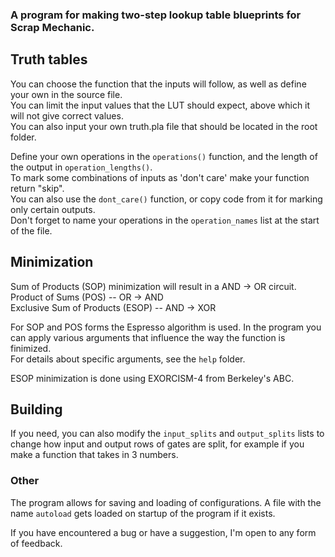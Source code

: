 ### A program for making two-step lookup table blueprints for Scrap Mechanic.

## Truth tables
You can choose the function that the inputs will follow, as well as define your own in the source file.  
You can limit the input values that the LUT should expect, above which it will not give correct values.  
You can also input your own truth.pla file that should be located in the root folder.  

Define your own operations in the `operations()` function, and the length of the output in `operation_lengths()`.  
To mark some combinations of inputs as 'don't care' make your function return "skip".  
You can also use the `dont_care()` function, or copy code from it for marking only certain outputs.  
Don't forget to name your operations in the `operation_names` list at the start of the file.  

## Minimization
Sum of Products (SOP) minimization will result in a AND -> OR circuit.  
Product of Sums (POS)  --  OR -> AND  
Exclusive Sum of Products (ESOP)  --  AND -> XOR  

For SOP and POS forms the Espresso algorithm is used. In the program you can apply various arguments that influence the way the function is finimized.  
For details about specific arguments, see the `help` folder.  

ESOP minimization is done using EXORCISM-4 from Berkeley's ABC.  

## Building
If you need, you can also modify the `input_splits` and `output_splits` lists to change how input and output rows of gates are split, for example if you make a function that takes in 3 numbers.  

### Other
The program allows for saving and loading of configurations. A file with the name `autoload` gets loaded on startup of the program if it exists.  


If you have encountered a bug or have a suggestion, I'm open to any form of feedback.  